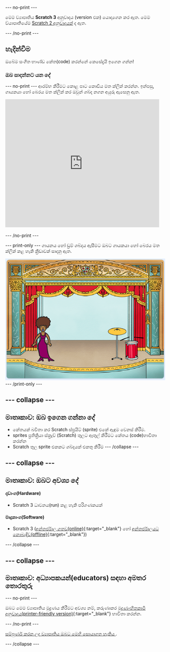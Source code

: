 \--- no-print \---

මෙම ව්‍යාපෘතිය **Scratch 3** අනුවාදය (version එක) යොදාගෙන කර ඇත. මෙම ව්යාපෘතියේම [Scratch 2 අනුවාදයක්](https://projects.raspberrypi.org/en/projects/rock-band-scratch2) ද ඇත.

\--- /no-print \---

## හැදින්වීම

ඔබේම සංගීත භාණ්ඩ කේත(code) කරන්නේ කෙසේදැයි ඉගෙන ගන්න!

### ඔබ සාදන්නට යන දේ

\--- no-print \--- ආරම්භ කිරීමට කොළ පාට කොඩිය මත ක්ලික් කරන්න. ඉන්පසු, ගායකයා හෝ බෙරය මත ක්ලික් කර ඔවුන් ශබ්ද නගන අයුරු ඇසෙනු ඇත.

<div class="scratch-preview">
  <iframe allowtransparency="true" width="485" height="402" src="https://scratch.mit.edu/projects/embed/276872220/?autostart=false" frameborder="0" scrolling="no"></iframe>
</div>

\--- /no-print \---

\--- print-only \--- ගායනය හෝ ඩ්‍රම් ශබ්දය ඇසීමට ඔබට ගායකයා හෝ බෙරය මත ක්ලික් කළ හැකි ක්‍රීඩාවක් සාදනු ඇත.

![ක්‍රීඩා තිර රුව](images/demo.png) \--- /print-only \---

## \--- collapse \---

## මාතෘකාව: ඔබ ඉගෙන ගන්නා දේ

+ කේතයක් බවිතා කර Scratch ස්ප්‍රයිට් (sprite) එකේ ඇඳුම වෙනස් කිරීම.
+ sprites ප්‍රතික්‍රියා ස්ක්‍රැච් (Scratch) තුලට ඈතුල් කිරීමට කේතය (code)භාවිතා කරන්න
+ Scratch තුල sprite එකකට ශබ්දයක් එකතු කිරීම \--- /collapse \---

## \--- collapse \---

## මාතෘකාව: ඔබට අවශ්‍ය දේ

#### දෘඩාංග(Hardware)

+ Scratch 3 ධාවනය(run) කළ හැකි පරිගණකයක්

#### මෘදුකාංග(Software)

+ Scratch 3 ([අන්තර්ජාල ගතව(online)](http://rpf.io/scratchon){:target="_blank"} හෝ [අන්තර්ජාලයට නොබැඳිව(offline)](http://rpf.io/scratchoff){:target="_blank"})

\--- /collapse \---

## \--- collapse \---

## මාතෘකාව: අධ්‍යාපකයන්(educators) සඳහා අමතර තොරතුරු

\--- no-print \---

ඔබට මෙම ව්‍යාපෘතිය මුද්‍රණය කිරීමට අවශ්‍ය නම්, කරුණාකර [මුද්‍රණ-හිතකාමී අනුවාදය(printer-friendly version)](https://projects.raspberrypi.org/en/projects/rock-band/print){:target="_blank"} භාවිතා කරන්න.

\--- /no-print \---

[ සම්පුර්ණ කරන ලද ව්‍යාපෘතිය ඔබට මෙහි සොයාගත හැකිය ](http://rpf.io/p/en/rock-band-get) .

\--- /collapse \---